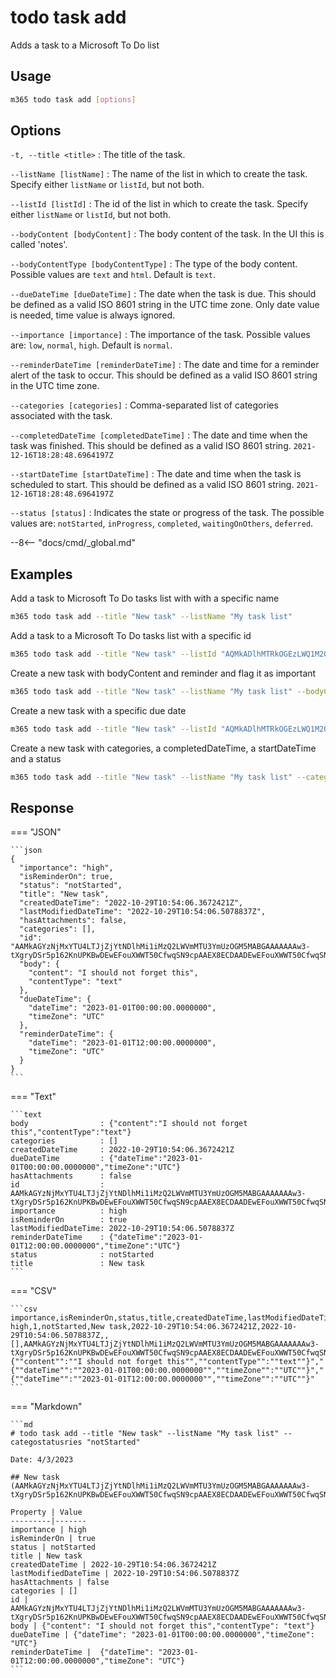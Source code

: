 # todo task add

Adds a task to a Microsoft To Do list

## Usage

```sh
m365 todo task add [options]
```

## Options

`-t, --title <title>`
: The title of the task.

`--listName [listName]`
: The name of the list in which to create the task. Specify either `listName` or `listId`, but not both.

`--listId [listId]`
: The id of the list in which to create the task. Specify either `listName` or `listId`, but not both.

`--bodyContent [bodyContent]`
: The body content of the task. In the UI this is called 'notes'.

`--bodyContentType [bodyContentType]`
: The type of the body content. Possible values are `text` and `html`. Default is `text`.

`--dueDateTime [dueDateTime]`
: The date when the task is due. This should be defined as a valid ISO 8601 string in the UTC time zone. Only date value is needed, time value is always ignored.

`--importance [importance]`
: The importance of the task. Possible values are: `low`, `normal`, `high`. Default is `normal`.

`--reminderDateTime [reminderDateTime]`
: The date and time for a reminder alert of the task to occur. This should be defined as a valid ISO 8601 string in the UTC time zone.

`--categories [categories]`
: Comma-separated list of categories associated with the task.

`--completedDateTime [completedDateTime]`
: The date and time when the task was finished. This should be defined as a valid ISO 8601 string. `2021-12-16T18:28:48.6964197Z`

`--startDateTime [startDateTime]`
: The date and time when the task is scheduled to start. This should be defined as a valid ISO 8601 string. `2021-12-16T18:28:48.6964197Z`

`--status [status]`
: Indicates the state or progress of the task. The possible values are: `notStarted`, `inProgress`, `completed`, `waitingOnOthers`, `deferred`.

--8<-- "docs/cmd/_global.md"

## Examples

Add a task to Microsoft To Do tasks list with with a specific name

```sh
m365 todo task add --title "New task" --listName "My task list"
```

Add a task to a Microsoft To Do tasks list with a specific id

```sh
m365 todo task add --title "New task" --listId "AQMkADlhMTRkOGEzLWQ1M2QtNGVkNS04NjdmLWU0NzJhMjZmZWNmMwAuAAADKvwNgAMNPE_zFNRJXVrU1wEAhHKQZHItDEOVCn8U3xuA2AABmQeVPwAAAA=="
```

Create a new task with bodyContent and reminder and flag it as important

```sh
m365 todo task add --title "New task" --listName "My task list" --bodyContent "I should not forget this" --reminderDateTime 2023-01-01T12:00:00Z --importance high
```

Create a new task with a specific due date

```sh
m365 todo task add --title "New task" --listId "AQMkADlhMTRkOGEzLWQ1M2QtNGVkNS04NjdmLWU0NzJhMjZmZWNmMwAuAAADKvwNgAMNPE_zFNRJXVrU1wEAhHKQZHItDEOVCn8U3xuA2AABmQeVPwAAAA==" --dueDateTime 2023-01-01
```

Create a new task with categories, a completedDateTime, a startDateTime and a status

```sh
m365 todo task add --title "New task" --listName "My task list" --categories "None,Preset24" --completedDateTime 2023-12-01 --startDateTime 2023-12-01 --status "notStarted"
```

## Response

=== "JSON"

    ```json
    {
      "importance": "high",
      "isReminderOn": true,
      "status": "notStarted",
      "title": "New task",
      "createdDateTime": "2022-10-29T10:54:06.3672421Z",
      "lastModifiedDateTime": "2022-10-29T10:54:06.5078837Z",
      "hasAttachments": false,
      "categories": [],
      "id": "AAMkAGYzNjMxYTU4LTJjZjYtNDlhMi1iMzQ2LWVmMTU3YmUzOGM5MABGAAAAAAAw3-tXgryDSr5p162KnUPKBwDEwEFouXWWT50CfwqSN9cpAAEX8ECDAADEwEFouXWWT50CfwqSN9cpAAEX8GuPAAA=",
      "body": {
        "content": "I should not forget this",
        "contentType": "text"
      },
      "dueDateTime": {
        "dateTime": "2023-01-01T00:00:00.0000000",
        "timeZone": "UTC"
      },
      "reminderDateTime": {
        "dateTime": "2023-01-01T12:00:00.0000000",
        "timeZone": "UTC"
      }
    }
    ```

=== "Text"

    ```text
    body                : {"content":"I should not forget this","contentType":"text"}
    categories          : []
    createdDateTime     : 2022-10-29T10:54:06.3672421Z
    dueDateTime         : {"dateTime":"2023-01-01T00:00:00.0000000","timeZone":"UTC"}
    hasAttachments      : false
    id                  : AAMkAGYzNjMxYTU4LTJjZjYtNDlhMi1iMzQ2LWVmMTU3YmUzOGM5MABGAAAAAAAw3-tXgryDSr5p162KnUPKBwDEwEFouXWWT50CfwqSN9cpAAEX8ECDAADEwEFouXWWT50CfwqSN9cpAAEX8GuPAAA=
    importance          : high
    isReminderOn        : true
    lastModifiedDateTime: 2022-10-29T10:54:06.5078837Z
    reminderDateTime    : {"dateTime":"2023-01-01T12:00:00.0000000","timeZone":"UTC"}
    status              : notStarted
    title               : New task
    ```

=== "CSV"

    ```csv
    importance,isReminderOn,status,title,createdDateTime,lastModifiedDateTime,hasAttachments,categories,id,body,dueDateTime,reminderDateTime
    high,1,notStarted,New task,2022-10-29T10:54:06.3672421Z,2022-10-29T10:54:06.5078837Z,,[],AAMkAGYzNjMxYTU4LTJjZjYtNDlhMi1iMzQ2LWVmMTU3YmUzOGM5MABGAAAAAAAw3-tXgryDSr5p162KnUPKBwDEwEFouXWWT50CfwqSN9cpAAEX8ECDAADEwEFouXWWT50CfwqSN9cpAAEX8GuPAAA=,"{""content"":""I should not forget this"",""contentType"":""text""}","{""dateTime"":""2023-01-01T00:00:00.0000000"",""timeZone"":""UTC""}","{""dateTime"":""2023-01-01T12:00:00.0000000"",""timeZone"":""UTC""}"
    ```

=== "Markdown"

    ```md
    # todo task add --title "New task" --listName "My task list" --categostatusries "notStarted"

    Date: 4/3/2023

    ## New task (AAMkAGYzNjMxYTU4LTJjZjYtNDlhMi1iMzQ2LWVmMTU3YmUzOGM5MABGAAAAAAAw3-tXgryDSr5p162KnUPKBwDEwEFouXWWT50CfwqSN9cpAAEX8ECDAADEwEFouXWWT50CfwqSN9cpAAEX8GuPAAA=)

    Property | Value
    ---------|-------
    importance | high
    isReminderOn | true
    status | notStarted
    title | New task
    createdDateTime | 2022-10-29T10:54:06.3672421Z
    lastModifiedDateTime | 2022-10-29T10:54:06.5078837Z
    hasAttachments | false
    categories | []
    id | AAMkAGYzNjMxYTU4LTJjZjYtNDlhMi1iMzQ2LWVmMTU3YmUzOGM5MABGAAAAAAAw3-tXgryDSr5p162KnUPKBwDEwEFouXWWT50CfwqSN9cpAAEX8ECDAADEwEFouXWWT50CfwqSN9cpAAEX8GuPAAA=
    body | {"content": "I should not forget this","contentType": "text"}
    dueDateTime | {"dateTime": "2023-01-01T00:00:00.0000000","timeZone": "UTC"}
    reminderDateTime |  {"dateTime": "2023-01-01T12:00:00.0000000","timeZone": "UTC"}
    ```
